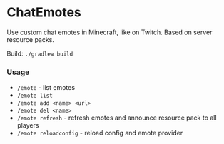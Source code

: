 # ChatEmotes
Use custom chat emotes in Minecraft, like on Twitch. Based on server resource packs.

Build: `./gradlew build`

### Usage
* `/emote` - list emotes
* `/emote list`
* `/emote add <name> <url>`
* `/emote del <name>`
* `/emote refresh` - refresh emotes and announce resource pack to all players
* `/emote reloadconfig` - reload config and emote provider
